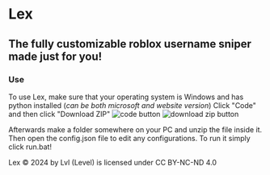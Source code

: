 # Lex
## The fully customizable roblox username sniper made just for you!

### Use
To use Lex, make sure that your operating system is Windows and has python installed (*can be both microsoft and website version*)
Click "Code" and then click "Download ZIP"
![code button](https://imgur.com/BwZ7Waa.jpg)
![download zip button](https://imgur.com/bK4LSJG.jpg)

Afterwards make a folder somewhere on your PC and unzip the file inside it.
Then open the config.json file to edit any configurations.
To run it simply click run.bat!

Lex © 2024 by Lvl (Level) is licensed under CC BY-NC-ND 4.0 